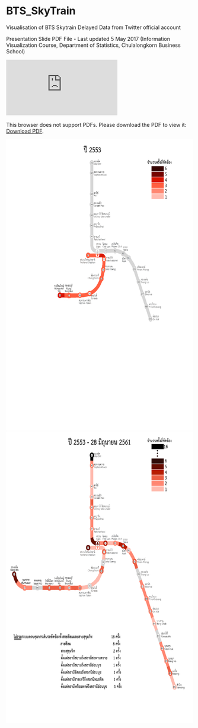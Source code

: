 # BTS_SkyTrain
Visualisation of BTS Skytrain Delayed Data from Twitter official account

Presentation Slide PDF File - Last updated 5 May 2017 (Information Visualization Course, Department of Statistics, Chulalongkorn Business School)

<object data="https://raw.githubusercontent.com/jirapoltee/BTS_SkyTrain/master/Presenation_Data_Visualization_Course.pdf
" type="application/pdf" width="700px" height="700px">
    <embed src="https://raw.githubusercontent.com/jirapoltee/BTS_SkyTrain/master/Presenation_Data_Visualization_Course.pdf
">
        <p>This browser does not support PDFs. Please download the PDF to view it: <a href="https://raw.githubusercontent.com/jirapoltee/BTS_SkyTrain/master/Presenation_Data_Visualization_Course.pdf">Download PDF</a>.</p>
    </embed>
</object>

<img src="https://raw.githubusercontent.com/jirapoltee/BTS_SkyTrain/master/VisuliseGIF.gif" width="666.66" height="786" />
<img src="https://raw.githubusercontent.com/jirapoltee/BTS_SkyTrain/master/Summary.jpg" width="666.66" height="786" />

